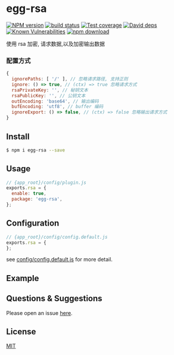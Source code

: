 # egg-rsa

[![NPM version][npm-image]][npm-url]
[![build status][travis-image]][travis-url]
[![Test coverage][codecov-image]][codecov-url]
[![David deps][david-image]][david-url]
[![Known Vulnerabilities][snyk-image]][snyk-url]
[![npm download][download-image]][download-url]

[npm-image]: https://img.shields.io/npm/v/egg-rsa.svg?style=flat-square
[npm-url]: https://npmjs.org/package/egg-rsa
[travis-image]: https://img.shields.io/travis/eggjs/egg-rsa.svg?style=flat-square
[travis-url]: https://travis-ci.org/eggjs/egg-rsa
[codecov-image]: https://img.shields.io/codecov/c/github/eggjs/egg-rsa.svg?style=flat-square
[codecov-url]: https://codecov.io/github/eggjs/egg-rsa?branch=master
[david-image]: https://img.shields.io/david/eggjs/egg-rsa.svg?style=flat-square
[david-url]: https://david-dm.org/eggjs/egg-rsa
[snyk-image]: https://snyk.io/test/npm/egg-rsa/badge.svg?style=flat-square
[snyk-url]: https://snyk.io/test/npm/egg-rsa
[download-image]: https://img.shields.io/npm/dm/egg-rsa.svg?style=flat-square
[download-url]: https://npmjs.org/package/egg-rsa

使用 rsa 加密, 请求数据,以及加密输出数据

### 配置方式

```js
{
  ignorePaths: [ '/' ], // 忽略请求路径, 支持正则
  ignore: () => true, // (ctx) => true 忽略请求方式
  rsaPrivateKey: '', // 秘钥文本
  rsaPublicKey: '', // 公钥文本
  outEncoding: 'base64', // 输出编码
  bufEncoding: 'utf8', // buffer 编码
  ignoreExport: () => false, // (ctx) => false 忽略输出请求方式
}
```

## Install

```bash
$ npm i egg-rsa --save
```

## Usage

```js
// {app_root}/config/plugin.js
exports.rsa = {
  enable: true,
  package: 'egg-rsa',
};
```

## Configuration

```js
// {app_root}/config/config.default.js
exports.rsa = {
};
```

see [config/config.default.js](config/config.default.js) for more detail.

## Example

<!-- example here -->

## Questions & Suggestions

Please open an issue [here](https://github.com/TheOne1006/egg-rsa/issues).

## License

[MIT](LICENSE)
